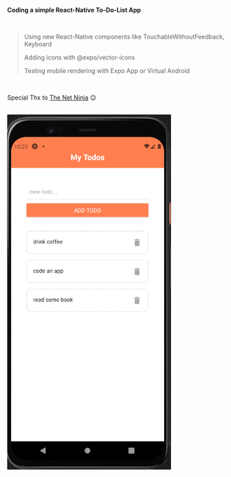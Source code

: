**Coding a simple React-Native To-Do-List App**

<br/>

> Using new React-Native components like TouchableWithoutFeedback, Keyboard
>
> Adding icons with @expo/vector-icons
>
> Testing mobile rendering with Expo App or Virtual Android

<br/>

Special Thx to [The Net Ninja](https://www.youtube.com/channel/UCW5YeuERMmlnqo4oq8vwUpg) 😉

<br/>

<img src='assets/Capture.PNG'>
